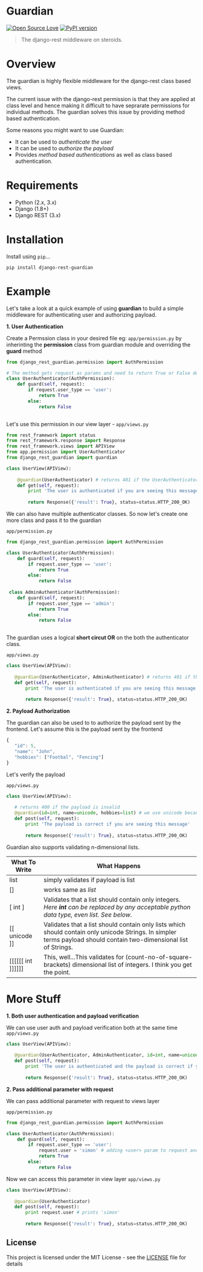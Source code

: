 # Guardian
[![Open Source Love](https://badges.frapsoft.com/os/mit/mit.svg?v=102)](https://github.com/ellerbrock/open-source-badge/)
[![PyPI version](https://badge.fury.io/py/django-rest-guardian.svg)](https://badge.fury.io/py/django-rest-guardian)
> The django-rest middleware on steroids.

# Overview
The guardian is highly flexible middleware for the django-rest class based views. 

The current issue with the django-rest permission is that they are applied at class level and hence making it difficult to have seprarate permissions for individual methods. The guardian solves this issue by providing method based authentication.

Some reasons you might want to use Guardian:
* It can be used to *authenticate the user*
* It can be used to *authorize the payload*
* Provides *method based authentications* as well as class based authentication.

# Requirements
* Python (2.x, 3.x)
* Django (1.8+)
* Django REST (3.x)

# Installation

Install using `pip`...

    pip install django-rest-guardian
    
# Example

Let's take a look at a quick example of using **guardian** to build a simple middleware for authenticating user and authorizing payload.

**1. User Authentication**

Create a Permssion class in your desired file eg: `app/permission.py` by inherinting the **permission** class from guardian module and overriding the **guard** method

```python
from django_rest_guardian.permission import AuthPermission

# The method gets request as params and need to return True or False depicting whether the user is verified or not.
class UserAuthenticator(AuthPermission):
    def guard(self, request):
        if request.user_type == 'user':
            return True
        else:
            return False
        
 ```

Let's use this permission in our view layer - `app/views.py`

```python
from rest_framework import status
from rest_framework.response import Response
from rest_framework.views import APIView
from app.permission import UserAuthenticator
from django_rest_guardian import guardian

class UserView(APIView):
    
    @guardian(UserAuthenticator) # returns 401 if the UserAuthenticator returns False
    def get(self, request):
        print 'The user is authenticated if you are seeing this message'
        
        return Response({'result': True}, status=status.HTTP_200_OK)
```

We can also have multiple authenticator classes. So now let's create one more class and pass it to the guardian

`app/permission.py`

```python
from django_rest_guardian.permission import AuthPermission

class UserAuthenticator(AuthPermission):
    def guard(self, request):
        if request.user_type == 'user':
            return True
        else:
            return False
        
 class AdminAuthenticator(AuthPermission):
    def guard(self, request):
        if request.user_type == 'admin':
            return True
        else:
            return False
        
 ```
 
 The guardian uses a logical **short circut OR** on the both the authenticator class.
 
 `app/views.py`
 
 ```python
 class UserView(APIView):
    
    @guardian(UserAuthenticator, AdminAuthenticator) # returns 401 if the UserAuthenticator returns False
    def get(self, request):
        print 'The user is authenticated if you are seeing this message'
        
        return Response({'result': True}, status=status.HTTP_200_OK)
```

**2. Payload Authorization**
 
 The guardian can also be used to to authorize the payload sent by the frontend.
 Let's assume this is the payload sent by the frontend
 
 ```javascript
 {
    "id": 5,
    "name": "John",
    "hobbies": ["Footbal", "Fencing"]
 }
 
 ```
 
 Let's verify the payload
 
 `app/views.py`
 
 ```python
 class UserView(APIView):
    
    # returns 400 if the payload is invalid
    @guardian(id=int, name=unicode, hobbies=list) # we use unicode because python treats the string as unicode for data.
    def post(self, request):
        print 'The payload is correct if you are seeing this message'
        
        return Response({'result': True}, status=status.HTTP_200_OK)
```

Guardian also supports validating n-dimensional lists.

What To Write | What Happens
--- | ---
list | simply validates if payload is list
[] | works same as *list*
[ int ] | Validates that a list should contain only integers. *Here **int** can be replaced by any acceptable python data type, even list. See below.*
[[ unicode ]] | Validates that a list should contain only lists which should contain only unicode Strings. In simpler terms payload should contain two-dimensional list of Strings.
[[[[[[ int ]]]]]] | This, well...This validates for (count-no-of-square-brackets) dimensional list of integers. I think you get the point.

# More Stuff

**1. Both user authentication and payload verification**

We can use user auth and payload verification both at the same time
`app/views.py`

 
 ```python
 class UserView(APIView):
   
    @guardian(UserAuthenticator, AdminAuthenticator, id=int, name=unicode, hobbies=list)
    def post(self, request):
        print 'The user is authenticated and the payload is correct if you are seeing this message'
        
        return Response({'result': True}, status=status.HTTP_200_OK)
```
 
 
**2. Pass additional parameter with request**

We can pass additional parameter with request to views layer

`app/permission.py`

```python
from django_rest_guardian.permission import AuthPermission

class UserAuthenticator(AuthPermission):
    def guard(self, request):
        if request.user_type == 'user':
            request.user = 'simon' # adding <user> param to request and returning it.
            return True
        else:
            return False
```

Now we can access this parameter in view layer `app/views.py` 

 ```python
 class UserView(APIView):
   
    @guardian(UserAuthenticator)
    def post(self, request):
        print request.user # prints 'simon'
        
        return Response({'result': True}, status=status.HTTP_200_OK)
```


## License

This project is licensed under the MIT License - see the [LICENSE](LICENSE) file for details
 
 
 
 

